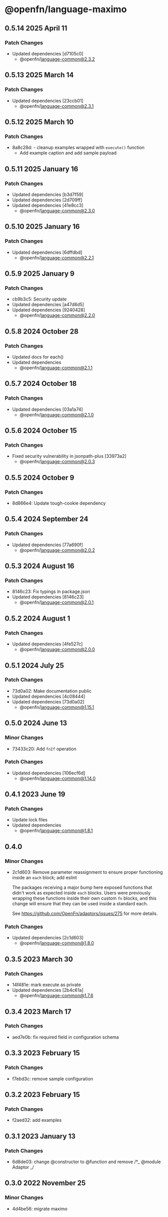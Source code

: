 # @openfn/language-maximo

## 0.5.14 2025 April 11

### Patch Changes

* Updated dependencies \[d7105c0]
  * @openfn/language-common@2.3.2

## 0.5.13 2025 March 14

### Patch Changes

* Updated dependencies \[23ccb01]
  * @openfn/language-common@2.3.1

## 0.5.12 2025 March 10

### Patch Changes

* 8a8c28d: - cleanup examples wrapped with `execute()` function
  * Add example caption and add sample payload

## 0.5.11 2025 January 16

### Patch Changes

* Updated dependencies \[b3d7f59]
* Updated dependencies \[2d709ff]
* Updated dependencies \[41e8cc3]
  * @openfn/language-common@2.3.0

## 0.5.10 2025 January 16

### Patch Changes

* Updated dependencies \[6dffdbd]
  * @openfn/language-common@2.2.1

## 0.5.9 2025 January 9

### Patch Changes

* cb9b3c5: Security update
* Updated dependencies \[a47d8d5]
* Updated dependencies \[9240428]
  * @openfn/language-common@2.2.0

## 0.5.8 2024 October 28

### Patch Changes

* Updated docs for each()
* Updated dependencies
  * @openfn/language-common@2.1.1

## 0.5.7 2024 October 18

### Patch Changes

* Updated dependencies \[03a1a74]
  * @openfn/language-common@2.1.0

## 0.5.6 2024 October 15

### Patch Changes

* Fixed security vulnerability in jsonpath-plus \[33973a2]
  * @openfn/language-common@2.0.3

## 0.5.5 2024 October 9

### Patch Changes

* 8d866e4: Update tough-cookie dependency

## 0.5.4 2024 September 24

### Patch Changes

* Updated dependencies \[77a690f]
  * @openfn/language-common@2.0.2

## 0.5.3 2024 August 16

### Patch Changes

* 8146c23: Fix typings in package.json
* Updated dependencies \[8146c23]
  * @openfn/language-common@2.0.1

## 0.5.2 2024 August 1

### Patch Changes

* Updated dependencies \[4fe527c]
  * @openfn/language-common@2.0.0

## 0.5.1 2024 July 25

### Patch Changes

* 73d0a02: Make documentation public
* Updated dependencies \[4c08444]
* Updated dependencies \[73d0a02]
  * @openfn/language-common@1.15.1

## 0.5.0 2024 June 13

### Minor Changes

* 73433c20: Add `fnIf` operation

### Patch Changes

* Updated dependencies \[106ecf6d]
  * @openfn/language-common@1.14.0

## 0.4.1 2023 June 19

### Patch Changes

* Update lock files
* Updated dependencies
  * @openfn/language-common@1.8.1

## 0.4.0

### Minor Changes

* 2c1d603: Remove parameter reassignment to ensure proper functioning inside an
  `each` block; add eslint

  The packages receiving a major bump here exposed functions that didn't work as
  expected inside `each` blocks. Users were previously wrapping these functions
  inside their own custom `fn` blocks, and this change will ensure that they can
  be used inside a standard each.

  See https://github.com/OpenFn/adaptors/issues/275 for more details.

### Patch Changes

* Updated dependencies \[2c1d603]
  * @openfn/language-common@1.8.0

## 0.3.5 2023 March 30

### Patch Changes

* 14f481e: mark execute as private
* Updated dependencies \[2b4c61a]
  * @openfn/language-common@1.7.6

## 0.3.4 2023 March 17

### Patch Changes

* aed7e0b: fix required field in configuration schema

## 0.3.3 2023 February 15

### Patch Changes

* f7ebd3c: remove sample configuration

## 0.3.2 2023 February 15

### Patch Changes

* f2aed32: add examples

## 0.3.1 2023 January 13

### Patch Changes

* 6d8de03: change @constructor to @function and remove /\*\_ @module Adaptor \_/

## 0.3.0 2022 November 25

### Minor Changes

* 4d4be56: migrate maximo
